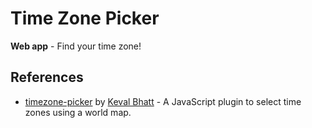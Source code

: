 # Time Zone Picker

**Web app** - Find your time zone!

## References

-   [timezone-picker](https://github.com/kevalbhatt/timezone-picker) by [Keval Bhatt](https://github.com/kevalbhatt) - A JavaScript plugin to select time zones using a world map.
